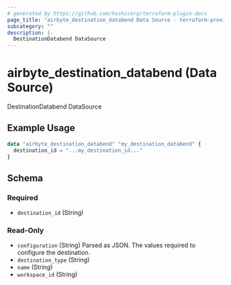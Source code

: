 ```yaml
---
# generated by https://github.com/hashicorp/terraform-plugin-docs
page_title: "airbyte_destination_databend Data Source - terraform-provider-airbyte"
subcategory: ""
description: |-
  DestinationDatabend DataSource
---
```


# airbyte_destination_databend (Data Source)

DestinationDatabend DataSource

## Example Usage

```terraform
data "airbyte_destination_databend" "my_destination_databend" {
  destination_id = "...my_destination_id..."
}
```

<!-- schema generated by tfplugindocs -->
## Schema

### Required

- `destination_id` (String)

### Read-Only

- `configuration` (String) Parsed as JSON.
The values required to configure the destination.
- `destination_type` (String)
- `name` (String)
- `workspace_id` (String)


